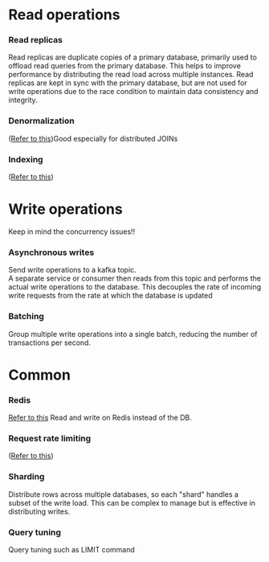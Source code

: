 # Read operations
### Read replicas
Read replicas are duplicate copies of a primary database, primarily used to offload read queries from the primary database. This helps to improve performance by distributing the read load across multiple instances. Read replicas are kept in sync with the primary database, but are not used for write operations due to the race condition to maintain data consistency and integrity.
### Denormalization
([Refer to this](https://github.com/vacu9708/Fundamental-knowledge/tree/main/Database/Normalization))Good especially for distributed JOINs
### Indexing
([Refer to this](https://github.com/vacu9708/Fundamental-knowledge/tree/main/Database/Indexing))

# Write operations
Keep in mind the concurrency issues!!
### Asynchronous writes
Send write operations to a kafka topic.<br>
A separate service or consumer then reads from this topic and performs the actual write operations to the database. This decouples the rate of incoming write requests from the rate at which the database is updated

### Batching 
Group multiple write operations into a single batch, reducing the number of transactions per second.

# Common
### Redis
[Refer to this](https://github.com/vacu9708/Fundamental-knowledge/tree/main/Database/Redis)
Read and write on Redis instead of the DB.
### Request rate limiting
([Refer to this](https://github.com/vacu9708/Fundamental-knowledge/tree/main/Web%20development/Server-side/Rate%20limiting))
### Sharding
Distribute rows across multiple databases, so each "shard" handles a subset of the write load. This can be complex to manage but is effective in distributing writes.
### Query tuning
Query tuning such as LIMIT command
